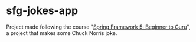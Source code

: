 # sfg-jokes-app

Project made following the course "<a href="https://www.udemy.com/course/spring-framework-5-beginner-to-guru/">Spring Framework 5: Beginner to Guru</a>",
a project that makes some Chuck Norris joke.
